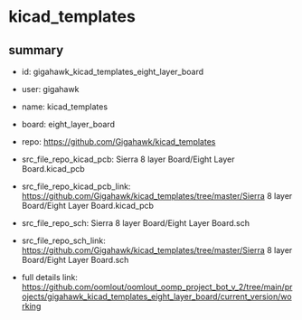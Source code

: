 # kicad_templates
 
## summary 
* id: gigahawk_kicad_templates_eight_layer_board
* user: gigahawk
* name: kicad_templates
* board: eight_layer_board
* repo: https://github.com/Gigahawk/kicad_templates
* src_file_repo_kicad_pcb: Sierra 8 layer Board/Eight Layer Board.kicad_pcb
* src_file_repo_kicad_pcb_link: https://github.com/Gigahawk/kicad_templates/tree/master/Sierra 8 layer Board/Eight Layer Board.kicad_pcb


* src_file_repo_sch: Sierra 8 layer Board/Eight Layer Board.sch
* src_file_repo_sch_link: https://github.com/Gigahawk/kicad_templates/tree/master/Sierra 8 layer Board/Eight Layer Board.sch
* full details link: https://github.com/oomlout/oomlout_oomp_project_bot_v_2/tree/main/projects/gigahawk_kicad_templates_eight_layer_board/current_version/working  







